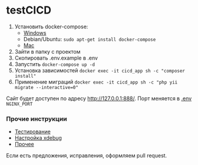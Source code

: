# testCICD

1. Установить docker-compose:
   - [Windows](https://docs.docker.com/desktop/windows/install/)
   - Debian/Ubuntu: `sudo apt-get install docker-compose`
   - [Mac](https://docs.docker.com/desktop/mac/install/)
2. Зайти в папку с проектом
3. Скопировать .env.example в .env
4. Запустить `docker-compose up -d`
5. Установка зависимостей `docker exec -it cicd_app sh -c "composer install"`
6. Применение миграций `docker exec -it cicd_app sh -c "php yii migrate --interactive=0"`

Сайт будет доступен по адресу http://127.0.0.1:888/. 
Порт меняется в [.env](.env) `NGINX_PORT`

### Прочие инструкции
- [Тестирование](docs/tests.md)
- [Настройка xdebug](docs/debug.md)
- [Прочее](docs/useful_commands.md)

Если есть предложения, исправления, оформляем pull request.
